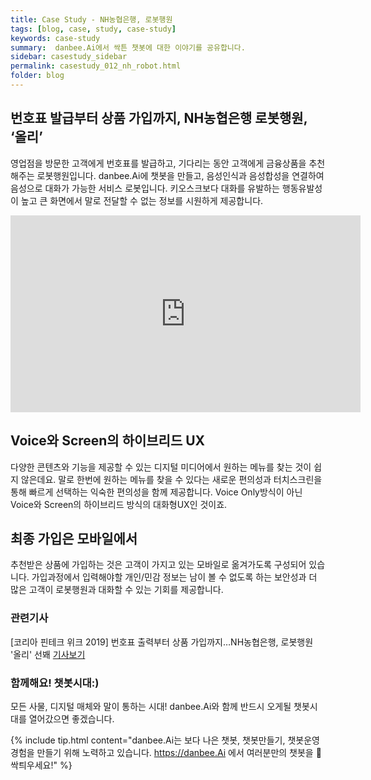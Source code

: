 ```yaml
---
title: Case Study - NH농협은행, 로봇행원
tags: [blog, case, study, case-study]
keywords: case-study
summary:  danbee.Ai에서 싹튼 챗봇에 대한 이야기를 공유합니다.
sidebar: casestudy_sidebar
permalink: casestudy_012_nh_robot.html
folder: blog
---
```


## 번호표 발급부터 상품 가입까지, NH농협은행 로봇행원, ‘올리’
영업점을 방문한 고객에게 번호표를 발급하고, 기다리는 동안 고객에게 금융상품을 추천해주는 로봇행원입니다.
danbee.Ai에 챗봇을 만들고, 음성인식과 음성합성을 연결하여 음성으로 대화가 가능한 서비스 로봇입니다. 키오스크보다 대화를 유발하는 행동유발성이 높고 큰 화면에서 말로 전달할 수 없는 정보를 시원하게 제공합니다.

<div class="videowrapper">
<iframe width="560" height="315" src="https://www.youtube.com/embed/nWTHl9uVAic?autoplay=0&controls=1&autohide=1&rel=0" frameborder="0" allow="accelerometer; autoplay; encrypted-media; gyroscope; picture-in-picture" allowfullscreen></iframe>
</div>

## Voice와 Screen의 하이브리드 UX
다양한 콘텐츠와 기능을 제공할 수 있는 디지털 미디어에서 원하는 메뉴를 찾는 것이 쉽지 않은데요. 말로 한번에 원하는 메뉴를 찾을 수 있다는 새로운 편의성과 터치스크린을 통해 빠르게 선택하는 익숙한 편의성을 함께 제공합니다. Voice Only방식이 아닌 Voice와 Screen의 하이브리드 방식의 대화형UX인 것이죠.

## 최종 가입은 모바일에서
추천받은 상품에 가입하는 것은 고객이 가지고 있는 모바일로 옮겨가도록 구성되어 있습니다. 가입과정에서 입력해야할 개인/민감 정보는 남이 볼 수 없도록 하는 보안성과 더 많은 고객이 로봇행원과 대화할 수 있는 기회를 제공합니다.


### 관련기사 
[코리아 핀테크 위크 2019] 번호표 출력부터 상품 가입까지…NH농협은행, 로봇행원 '올리' 선봬 [기사보기](http://m.fntimes.com/html/view.php?ud=2019052419035744488a55064dd1_18#_enliple)

### 함께해요! 챗봇시대:)
모든 사물, 디지털 매체와 말이 통하는 시대! 
danbee.Ai와 함께 반드시 오게될 챗봇시대를 열어갔으면 좋겠습니다.

{% include tip.html content="danbee.Ai는 보다 나은 챗봇, 챗봇만들기, 챗봇운영 경험을 만들기 위해 노력하고 있습니다. https://danbee.Ai 에서 여러분만의 챗봇을 🌱싹틔우세요!" %}